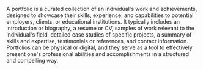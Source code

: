 A portfolio is a curated collection of an individual's work and achievements, designed to showcase their skills, experience, and capabilities to potential employers, clients, or educational institutions. It typically includes an introduction or biography, a resume or CV, samples of work relevant to the individual's field, detailed case studies of specific projects, a summary of skills and expertise, testimonials or references, and contact information. Portfolios can be physical or digital, and they serve as a tool to effectively present one's professional abilities and accomplishments in a structured and compelling way.
